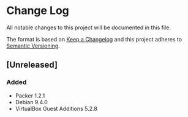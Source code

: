# Change Log
All notable changes to this project will be documented in this file.

The format is based on [Keep a Changelog](http://keepachangelog.com/)
and this project adheres to [Semantic Versioning](http://semver.org/).

## [Unreleased]
### Added
- Packer 1.2.1
- Debian 9.4.0
- VirtualBox Guest Additions 5.2.8
